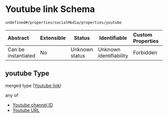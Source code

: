 # Youtube link Schema

```txt
undefined#/properties/socialMedia/properties/youtube
```




| Abstract            | Extensible | Status         | Identifiable            | Custom Properties | Additional Properties | Access Restrictions | Defined In                                                                 |
| :------------------ | ---------- | -------------- | ----------------------- | :---------------- | --------------------- | ------------------- | -------------------------------------------------------------------------- |
| Can be instantiated | No         | Unknown status | Unknown identifiability | Forbidden         | Allowed               | none                | [channel.schema.json\*](../out/channel.schema.json "open original schema") |

## youtube Type

merged type ([Youtube link](channel-properties-social-media-links-properties-youtube-link.md))

any of

-   [Youtube channel ID](channel-properties-social-media-links-properties-youtube-link-anyof-youtube-channel-id.md "check type definition")
-   [Youtube URL](channel-properties-social-media-links-properties-youtube-link-anyof-youtube-url.md "check type definition")
